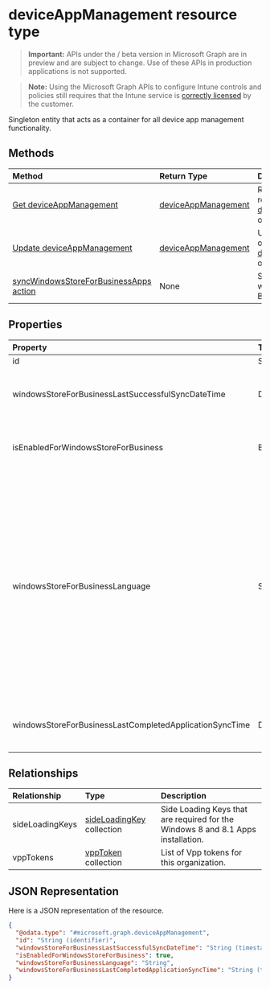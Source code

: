 ﻿# deviceAppManagement resource type

> **Important:** APIs under the / beta version in Microsoft Graph are in preview and are subject to change. Use of these APIs in production applications is not supported.

> **Note:** Using the Microsoft Graph APIs to configure Intune controls and policies still requires that the Intune service is [correctly licensed](https://go.microsoft.com/fwlink/?linkid=839381) by the customer.

Singleton entity that acts as a container for all device app management functionality.
## Methods
|Method|Return Type|Description|
|:---|:---|:---|
|[Get deviceAppManagement](../api/intune_onboarding_deviceappmanagement_get.md)|[deviceAppManagement](../resources/intune_onboarding_deviceappmanagement.md)|Read properties and relationships of the [deviceAppManagement](../resources/intune_onboarding_deviceappmanagement.md) object.|
|[Update deviceAppManagement](../api/intune_onboarding_deviceappmanagement_update.md)|[deviceAppManagement](../resources/intune_onboarding_deviceappmanagement.md)|Update the properties of a [deviceAppManagement](../resources/intune_onboarding_deviceappmanagement.md) object.|
|[syncWindowsStoreForBusinessApps action](../api/intune_onboarding_deviceappmanagement_syncwindowsstoreforbusinessapps.md)|None|Syncs Intune account with Windows Store For Business|

## Properties
|Property|Type|Description|
|:---|:---|:---|
|id|String|Not yet documented|
|windowsStoreForBusinessLastSuccessfulSyncDateTime|DateTimeOffset|The last time the apps from the windows store for business were synced successfully for the account.|
|isEnabledForWindowsStoreForBusiness|Boolean|Whether the account is enabled for syncing applications from the Windows Store for business .|
|windowsStoreForBusinessLanguage|String|The locale information used to sync applications from the windows store for business.Cultures that are specific to a country/region. The names of these cultures follow RFC 4646 (Windows Vista and later). The format is <languagecode2>-<country/regioncode2>, where <languagecode2> is a lowercase two-letter code derived from ISO 639-1 and <country/regioncode2> is an uppercase two-letter code derived from ISO 3166. For example, en-US for English (United States) is a specific culture.|
|windowsStoreForBusinessLastCompletedApplicationSyncTime|DateTimeOffset|The last time an application sync from the windows store for business was completed.|

## Relationships
|Relationship|Type|Description|
|:---|:---|:---|
|sideLoadingKeys|[sideLoadingKey](../resources/intune_onboarding_sideloadingkey.md) collection|Side Loading Keys that are required for the Windows 8 and 8.1 Apps installation.|
|vppTokens|[vppToken](../resources/intune_onboarding_vpptoken.md) collection|List of Vpp tokens for this organization.|

## JSON Representation
Here is a JSON representation of the resource.
<!-- {
  "blockType": "resource",
  "keyProperty": "id",
  "@odata.type": "microsoft.graph.deviceAppManagement"
}
-->
``` json
{
  "@odata.type": "#microsoft.graph.deviceAppManagement",
  "id": "String (identifier)",
  "windowsStoreForBusinessLastSuccessfulSyncDateTime": "String (timestamp)",
  "isEnabledForWindowsStoreForBusiness": true,
  "windowsStoreForBusinessLanguage": "String",
  "windowsStoreForBusinessLastCompletedApplicationSyncTime": "String (timestamp)"
}
```



